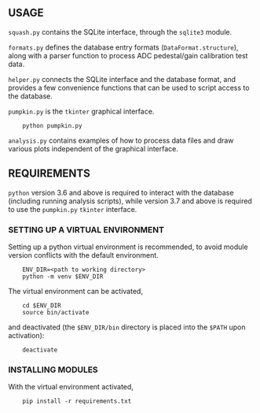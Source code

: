 ## USAGE ##

`squash.py` contains the SQLite interface, through the `sqlite3` module.

`formats.py` defines the database entry formats (`DataFormat.structure`), along
with a parser function to process ADC pedestal/gain calibration test data.

`helper.py` connects the SQLite interface and the database format, and provides
a few convenience functions that can be used to script access to the database.

`pumpkin.py` is the `tkinter` graphical interface.

        python pumpkin.py

`analysis.py` contains examples of how to process data files and draw various
plots independent of the graphical interface.

## REQUIREMENTS ##

`python` version 3.6 and above is required to interact with the database
(including running analysis scripts), while version 3.7 and above is required
to use the `pumpkin.py` `tkinter` interface.

### SETTING UP A VIRTUAL ENVIRONMENT ###

Setting up a python virtual environment is recommended, to avoid module version
conflicts with the default environment.

        ENV_DIR=<path to working directory>
        python -m venv $ENV_DIR

The virtual environment can be activated,

        cd $ENV_DIR
        source bin/activate

and deactivated (the `$ENV_DIR/bin` directory is placed into the `$PATH` upon
activation):

        deactivate

### INSTALLING MODULES ###

With the virtual environment activated,

        pip install -r requirements.txt
